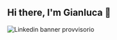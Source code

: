 ## Hi there, I'm Gianluca 👋

<!--
**gianlucafalaschi/gianlucafalaschi** is a ✨ _special_ ✨ repository because its `README.md` (this file) appears on your GitHub profile.

Here are some ideas to get you started:

- 🔭 I’m currently working on ...
- 🌱 I’m currently learning ...
- 👯 I’m looking to collaborate on ...
- 🤔 I’m looking for help with ...
- 💬 Ask me about ...
- 📫 How to reach me: ...
- 😄 Pronouns: ...
- ⚡ Fun fact: ...
-->
![Linkedin banner provvisorio](https://github.com/user-attachments/assets/3abe3d53-021d-4b76-a68e-94cfa50b47cf)
